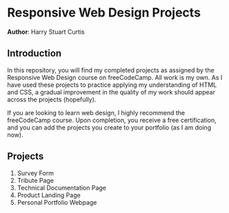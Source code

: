 # Responsive Web Design Projects

**Author**: Harry Stuart Curtis

## Introduction

In this repository, you will find my completed projects as assigned by the Responsive Web Design course on freeCodeCamp. All work is my own. As I have used these projects to practice applying my understanding of HTML and CSS, a gradual improvement in the quality of my work should appear across the projects (hopefully).

If you are looking to learn web design, I highly recommend the freeCodeCamp course. Upon completion, you receive a free certification, and you can add the projects you create to your portfolio (as I am doing now).

## Projects

1. Survey Form 
2. Tribute Page
3. Technical Documentation Page
4. Product Landing Page
5. Personal Portfolio Webpage

